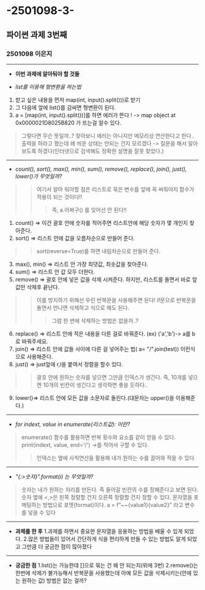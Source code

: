 # -2501098-3-

## 파이썬 과제 3번째

### 2501098 이은지

---
+ **이번 과제에 알아둬야 할 것들**

  
+ _list를 이용해 형변환을 하는법_
1. 받고 싶은 내용을 먼저 map(int, input().split()))로 받기
2. 그 다음에 앞에 list()를 감싸면 형변환이 된다.
3. a = [map(int, input().split())]를 하면 에러가 뜬다 ! -> map object at 0x0000021D8025B820 가 뜨는걸 알수 있다.
> 그렇다면 무슨 뜻일까..? 찾아보니 에러는 아니지만 메모리상 연산한다고 한다.. 출력을 하라고 했는데 왜 씌운 상태는 안되는 건지 모르겠다 -> 질문을 해서 알아보도록 하겠다(인터넷으로 검색해도 정확한 설명을 잘못 찾았다.)
---
+ _count(), sort(), max(), min(), sum(), remove(), replace(), join(), just(), lower()가 무엇일까?_
>> 여기서 알아 둬야할 점은 리스트로 묶은 변수를 앞에 꼭 써줘야지 함수가 적용이 되는 것이다!!
>>> 즉, a.어쩌구() 를 잊어선 안 된다!!
1. count() => 이건 괄호 안에 숫자를 적어주면 리스트안에 해당 숫자가 몇 개인지 찾아준다.
2. sort()  => 리스트 안에 값을 오름차순으로 만들어 준다.
>> sort(reverse=True)를 하면 내림차순으로 만들어 준다.
3. max(), min() => 리스트 안 가장 최댓값, 최솟값을 찾아준다.
4. sum() => 리스트 안 값 모두 더한다.
5. remove() => 괄호 안에 넣은 값을 삭제 시켜준다. 하지만, 리스트를 돌면서 바로 앞 값만 삭제후 끝난다.
>> 이를 방지하기 위해선 우린 반복문을 사용해주면 된다! if문으로 반복문을 돌면서 만나면 삭제하고 식으로 해도 된다.
>>> 그럼 한 번에 삭제하는 방법은 없을까..?
 6. replace() => 리스트 안에 적은 내용을 다른 걸로 바꿔준다. (ex) ('a','b')-> a를 b로 바꿔주세요.
 7. join() => 리스트 안에 값들 사이에 다른 걸 넣어주는 법( a= "/".join(test)) 이런식으로 사용해준다.
 8. just() => just앞에 r,l을 붙여서 정렬을 할수 있다.
 >> 괄호 안에 원하는 숫자를 넣으면 그만큼 인덱스가 생긴다. 즉, 10개를 넣으면 10개의 빈칸이 생긴다고 생각하면 좋을 듯하다..
 9. lower()=> 리스트 안에 모든 값을 소문자로 돌린다.(대문자는 upper()을 이용해준다.)
       
           
---
+ _for indext, value in enumerate(리스트값): 이란?_
> enumerate() 함수를 활용하면 반복 횟수와 요소를 같이 얻을 수 있다.
> print(indext, value, end='/') ->를 적어서 구할 수 있다.
>> 인덱스는 옆에 사칙연산을 활용해 내가 원하는 수를 끌어와 적을 수 있다.
        
---

+ _"{:>숫자}".format(i) 는 무엇일까?_
> 숫자는 내가 원하는 자리를 만든다. 즉 들어갈 빈칸의 수를 정해준다고 보면 된다.
> 숫자 옆에 <,>은 왼쪽 정렬할 건지 오른쪽 정렬할 건지 정할 수 있다.
> 문자열을 포메팅하는 방법으로 포멧(format)이다.
> a = f"~~{value1}{value2}" 라고 변수를 넣을 수 있다

---
+ **과제를 한 후**
  1.과제를 하면서 중요한 문자열을 응용하는 방법을 배울 수 있게 되었다.
  2.많은 방법들이 있어서 간단하게 식을 편리하게 만들 수 있는 방법도 알게 되었고 그만큼 더 궁금한 점이 많아졌다
 ---
+ **궁금한 점**
  1.list()는 가능한데 []으로 묶는 건 왜 안 되는지(위에 3번)
  2.remove()는 한번에 삭제가 불가능해서 반복문을 사용했는데 아예 모든 값을 삭제시키는(안에 있는 원하는 값) 방법은 없는 걸까?
